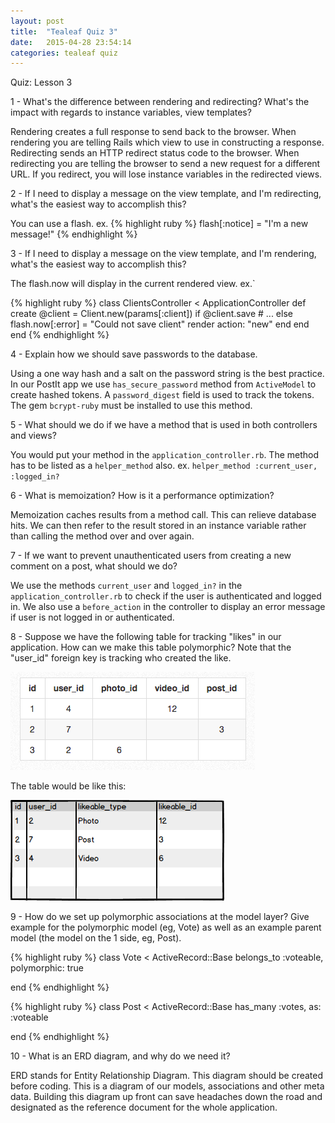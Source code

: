 ```yaml
---
layout: post
title:  "Tealeaf Quiz 3"
date:   2015-04-28 23:54:14
categories: tealeaf quiz
---
```


Quiz: Lesson 3

1 - What's the difference between rendering and redirecting? What's the impact with regards to instance variables, view templates?

Rendering creates a full response to send back to the browser. When rendering you are telling Rails which view to use in constructing a response.
Redirecting sends an HTTP redirect status code to the browser. When redirecting you are telling the browser to send a new request for a different URL.
If you redirect, you will lose instance variables in the redirected views.

2 - If I need to display a message on the view template, and I'm redirecting, what's the easiest way to accomplish this?

You can use a flash. ex. 
{% highlight ruby %} 
flash[:notice] = "I'm a new message!" 
{% endhighlight %}

3 - If I need to display a message on the view template, and I'm rendering, what's the easiest way to accomplish this?

The flash.now will display in the current rendered view. ex.`

{% highlight ruby %}
class ClientsController < ApplicationController
  def create
    @client = Client.new(params[:client])
    if @client.save
      # ...
    else
      flash.now[:error] = "Could not save client"
      render action: "new"
    end
  end
end
{% endhighlight %}

4 - Explain how we should save passwords to the database.

Using a one way hash and a salt on the password string is the best practice. In our
PostIt app we use ```has_secure_password``` method from ```ActiveModel``` to create hashed tokens.
A ```password_digest``` field is used to track the tokens. The gem ```bcrypt-ruby``` must be installed to use this method.

5 - What should we do if we have a method that is used in both controllers and views?

You would put your method in the ```application_controller.rb```. The method has to be listed
as a ```helper_method``` also. ex.  ```helper_method :current_user, :logged_in?```

6 - What is memoization? How is it a performance optimization?

Memoization caches results from a method call. This can relieve database hits. We can then
refer to the result stored in an instance variable rather than calling the method over and over again.

7 - If we want to prevent unauthenticated users from creating a new comment on a post, what should we do?

We use the methods ```current_user``` and ```logged_in?``` in the ```application_controller.rb``` to check
if the user is authenticated and logged in. We also use a ```before_action``` in the controller
to display an error message if user is not logged in or authenticated.

8 - Suppose we have the following table for tracking "likes" in our application. How can we make this table polymorphic? Note that the "user_id" foreign key is tracking who created the like.

<p><img src="/images/polymorphic_table.png" /></p>
<p>The table would be like this:</p>
<p><img src="/images/polymorphic_likes_table.png" /></p>


9 - How do we set up polymorphic associations at the model layer? Give example for the polymorphic model (eg, Vote) as well as an example parent model (the model on the 1 side, eg, Post).

{% highlight ruby %}
class Vote < ActiveRecord::Base
  belongs_to :voteable, polymorphic: true
  
end
{% endhighlight %}

{% highlight ruby %}
class Post < ActiveRecord::Base
  has_many :votes, as: :voteable
  
end
{% endhighlight %}

10 - What is an ERD diagram, and why do we need it?

ERD stands for Entity Relationship Diagram. This diagram should be
created before coding. This is a diagram of our models, associations
and other meta data. Building this diagram up front can save headaches
down the road and designated as the reference document for the whole application.